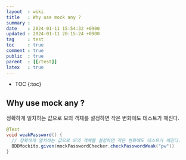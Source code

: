 ```yaml
---
layout  : wiki
title   : Why use mock any ?
summary : 
date    : 2024-01-11 15:54:32 +0900
updated : 2024-01-11 20:15:24 +0900
tag     : test
toc     : true
comment : true
public  : true
parent  : [[/test]]
latex   : true
---
```

* TOC
{:toc}

## Why use mock any ?

정확하게 일치하는 값으로 모의 객체를 설정하면 작은 변화에도 테스트가 깨진다.

```java
@Test
void weakPassword() {
  // 정확하게 일치하는 값으로 모의 객체를 설정하면 작은 변화에도 테스트가 깨진다.
  BDDMockito.given(mockPasswordChecker.checkPasswordWeak("pw"))
}
```